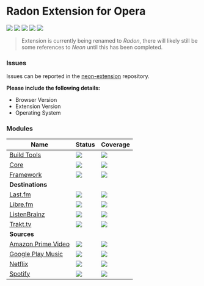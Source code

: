 # Radon Extension for Opera
[![](https://img.shields.io/travis/NeApp/neon-extension-opera.svg)](https://travis-ci.org/NeApp/neon-extension-opera) [![](https://img.shields.io/coveralls/github/NeApp/neon-extension-opera/master.svg)](https://coveralls.io/github/NeApp/neon-extension-opera) [![](https://img.shields.io/github/release/NeApp/neon-extension-opera.svg?label=stable)](https://github.com/NeApp/neon-extension-opera/releases) [![](https://img.shields.io/bintray/v/neapp/neon-extension/neon-extension-opera.svg?label=latest)](https://bintray.com/neapp/neon-extension/neon-extension-opera) ![](https://img.shields.io/github/license/NeApp/neon-extension-opera.svg)

> Extension is currently being renamed to *Radon*, there will likely still be some references to *Neon* until this has been completed.

### Issues

Issues can be reported in the [neon-extension](https://github.com/NeApp/neon-extension) repository.

**Please include the following details:**

 - Browser Version
 - Extension Version
 - Operating System

### Modules

| Name                                                                             | Status                                                                                                                                                      | Coverage                                                                                                                                                                            |
|----------------------------------------------------------------------------------|-------------------------------------------------------------------------------------------------------------------------------------------------------------|-------------------------------------------------------------------------------------------------------------------------------------------------------------------------------------|
| [Build Tools](https://github.com/NeApp/neon-extension-build)                     | [![](https://img.shields.io/travis/NeApp/neon-extension-build.svg)](https://travis-ci.org/NeApp/neon-extension-build)                                       | [![](https://img.shields.io/coveralls/github/NeApp/neon-extension-build/master.svg)](https://coveralls.io/github/NeApp/neon-extension-build)                                        |
| [Core](https://github.com/NeApp/neon-extension-core)                             | [![](https://img.shields.io/travis/NeApp/neon-extension-core.svg)](https://travis-ci.org/NeApp/neon-extension-core)                                         | [![](https://img.shields.io/coveralls/github/NeApp/neon-extension-core/master.svg)](https://coveralls.io/github/NeApp/neon-extension-core)                                          |
| [Framework](https://github.com/NeApp/neon-extension-framework)                   | [![](https://img.shields.io/travis/NeApp/neon-extension-framework.svg)](https://travis-ci.org/NeApp/neon-extension-framework)                               | [![](https://img.shields.io/coveralls/github/NeApp/neon-extension-framework/master.svg)](https://coveralls.io/github/NeApp/neon-extension-framework)                                |
| **Destinations**                                                                 |                                                                                                                                                             |  |
| [Last.fm](https://github.com/NeApp/neon-extension-destination-lastfm)            | [![](https://img.shields.io/travis/NeApp/neon-extension-destination-lastfm.svg)](https://travis-ci.org/NeApp/neon-extension-destination-lastfm)             | [![](https://img.shields.io/coveralls/github/NeApp/neon-extension-destination-lastfm/master.svg)](https://coveralls.io/github/NeApp/neon-extension-destination-lastfm)              |
| [Libre.fm](https://github.com/NeApp/neon-extension-destination-librefm)          | [![](https://img.shields.io/travis/NeApp/neon-extension-destination-librefm.svg)](https://travis-ci.org/NeApp/neon-extension-destination-librefm)           | [![](https://img.shields.io/coveralls/github/NeApp/neon-extension-destination-librefm/master.svg)](https://coveralls.io/github/NeApp/neon-extension-destination-librefm)            |
| [ListenBrainz](https://github.com/NeApp/neon-extension-destination-listenbrainz) | [![](https://img.shields.io/travis/NeApp/neon-extension-destination-listenbrainz.svg)](https://travis-ci.org/NeApp/neon-extension-destination-listenbrainz) | [![](https://img.shields.io/coveralls/github/NeApp/neon-extension-destination-listenbrainz/master.svg)](https://coveralls.io/github/NeApp/neon-extension-destination-listenbrainz)  |
| [Trakt.tv](https://github.com/NeApp/neon-extension-destination-trakt)            | [![](https://img.shields.io/travis/NeApp/neon-extension-destination-trakt.svg)](https://travis-ci.org/NeApp/neon-extension-destination-trakt)               | [![](https://img.shields.io/coveralls/github/NeApp/neon-extension-destination-trakt/master.svg)](https://coveralls.io/github/NeApp/neon-extension-destination-trakt)                |
| **Sources**                                                                      |                                                                                                                                                             |  |
| [Amazon Prime Video](https://github.com/NeApp/neon-extension-source-amazonvideo) | [![](https://img.shields.io/travis/NeApp/neon-extension-source-amazonvideo.svg)](https://travis-ci.org/NeApp/neon-extension-source-amazonvideo)             | [![](https://img.shields.io/coveralls/github/NeApp/neon-extension-source-amazonvideo/master.svg)](https://coveralls.io/github/NeApp/neon-extension-source-amazonvideo)              |
| [Google Play Music](https://github.com/NeApp/neon-extension-source-googlemusic)  | [![](https://img.shields.io/travis/NeApp/neon-extension-source-googlemusic.svg)](https://travis-ci.org/NeApp/neon-extension-source-googlemusic)             | [![](https://img.shields.io/coveralls/github/NeApp/neon-extension-source-googlemusic/master.svg)](https://coveralls.io/github/NeApp/neon-extension-source-googlemusic)              |
| [Netflix](https://github.com/NeApp/neon-extension-source-netflix)                | [![](https://img.shields.io/travis/NeApp/neon-extension-source-netflix.svg)](https://travis-ci.org/NeApp/neon-extension-source-netflix)                     | [![](https://img.shields.io/coveralls/github/NeApp/neon-extension-source-netflix/master.svg)](https://coveralls.io/github/NeApp/neon-extension-source-netflix)                      |
| [Spotify](https://github.com/NeApp/neon-extension-source-spotify)                | [![](https://img.shields.io/travis/NeApp/neon-extension-source-spotify.svg)](https://travis-ci.org/NeApp/neon-extension-source-spotify)                     | [![](https://img.shields.io/coveralls/github/NeApp/neon-extension-source-spotify/master.svg)](https://coveralls.io/github/NeApp/neon-extension-source-spotify)                      |
